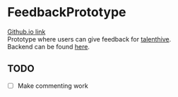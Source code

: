 # FeedbackPrototype
[Github.io link](https://ssuopanki.github.io/feedbackprototype/) \
Prototype where users can give feedback for [talenthive](https://experts.talenthive.fi).\
Backend can be found [here](https://github.com/SSuopanki/ReviewSystemAPI).

## TODO
- [ ] Make commenting work


